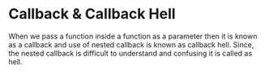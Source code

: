 # Callback & Callback Hell

When we pass a function inside a function as a parameter then it is known as a callback and use of nested callback is known as callback hell. Since, the nested callback is difficult to understand and confusing it is called as hell. 